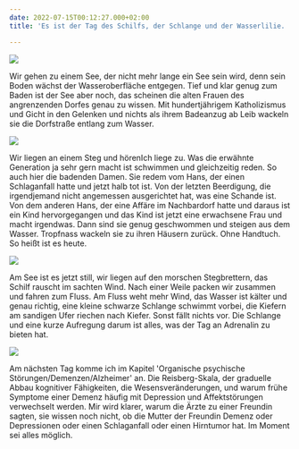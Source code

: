 ```yaml
---
date: 2022-07-15T00:12:27.000+02:00
title: 'Es ist der Tag des Schilfs, der Schlange und der Wasserlilie. '

---
```

![](/uploads/schilf-1.jpg)

Wir gehen zu einem See, der nicht mehr lange ein See sein wird, denn sein Boden wächst der Wasseroberfläche entgegen. Tief und klar genug zum Baden ist der See aber noch, das scheinen die alten Frauen des angrenzenden Dorfes genau zu wissen. Mit hundertjährigem Katholizismus und Gicht in den Gelenken und nichts als ihrem Badeanzug ab Leib wackeln sie die Dorfstraße entlang zum Wasser. 

![](/uploads/wasserlilie.jpg)

Wir liegen an einem Steg und hörenIch liege zu. Was die erwähnte Generation ja sehr gern macht ist schwimmen und gleichzeitig reden.  So auch hier die badenden Damen. Sie redem vom Hans, der einen Schlaganfall hatte und jetzt halb tot ist. Von der letzten Beerdigung, die irgendjemand nicht angemessen ausgerichtet hat, was eine Schande ist. Von dem anderen Hans, der eine Affäre im Nachbardorf hatte und daraus ist ein Kind hervorgegangen und das Kind ist jetzt eine erwachsene Frau und macht irgendwas.  Dann sind sie genug geschwommen und steigen aus dem Wasser. Tropfnass wackeln sie zu ihren Häusern zurück. Ohne Handtuch. So heißt ist es heute.

![](/uploads/isar-2.jpg)

Am See ist es jetzt still, wir liegen auf den morschen Stegbrettern, das Schilf rauscht im sachten Wind. Nach einer Weile packen wir zusammen und fahren zum Fluss. Am Fluss weht mehr Wind, das Wasser ist kälter und genau richtig, eine kleine schwarze Schlange schwimmt vorbei, die Kiefern am sandigen Ufer riechen nach Kiefer. Sonst fällt nichts vor. Die Schlange und eine kurze Aufregung darum ist alles, was der Tag an Adrenalin zu bieten hat.

![](/uploads/wasser-fusse.jpg)

Am nächsten Tag komme ich im Kapitel 'Organische psychische Störungen/Demenzen/Alzheimer' an. Die Reisberg-Skala, der graduelle Abbau kognitiver Fähigkeiten, die Wesensveränderungen, und warum frühe Symptome einer Demenz häufig mit Depression und Affektstörungen verwechselt werden. Mir wird klarer, warum die Ärzte zu einer Freundin sagten, sie wissen noch nicht, ob die Mutter der Freundin Demenz oder Depressionen oder einen Schlaganfall oder einen Hirntumor hat. Im Moment sei alles möglich. 